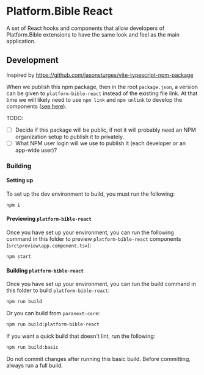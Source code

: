 # Platform.Bible React

A set of React hooks and components that allow developers of Platform.Bible extensions to have the same look and feel as the main application.

## Development

Inspired by https://github.com/jasonsturges/vite-typescript-npm-package

When we publish this npm package, then in the root `package.json`, a version can be given to `platform-bible-react` instead of the existing file link. At that time we will likely need to use `npm link` and `npm unlink` to develop the components ([see here](https://github.com/jasonsturges/vite-typescript-npm-package#development)).

TODO:

- [ ] Decide if this package will be public, if not it will probably need an NPM organization setup to publish it to privately.
- [ ] What NPM user login will we use to publish it (each developer or an app-wide user)?

### Building

#### Setting up

To set up the dev environment to build, you must run the following:

```bash
npm i
```

#### Previewing `platform-bible-react`

Once you have set up your environment, you can run the following command in this folder to preview `platform-bible-react` components (`src\preview\app.component.tsx`):

```bash
npm start
```

#### Building `platform-bible-react`

Once you have set up your environment, you can run the build command in this folder to build `platform-bible-react`:

```bash
npm run build
```

Or you can build from `paranext-core`:

```bash
npm run build:platform-bible-react
```

If you want a quick build that doesn't lint, run the following:

```bash
npm run build:basic
```

Do not commit changes after running this basic build. Before committing, always run a full build.
